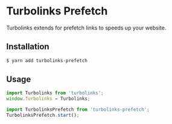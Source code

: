 # Turbolinks Prefetch

Turbolinks extends for prefetch links to speeds up your website.

## Installation

```bash
$ yarn add turbolinks-prefetch
```

## Usage

```js
import Turbolinks from 'turbolinks';
window.Turbolinks = Turbolinks;

import TurbolinksPrefetch from 'turbolinks-prefetch';
TurbolinksPrefetch.start();
```
